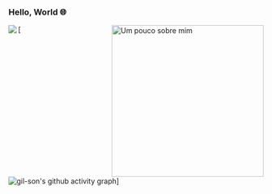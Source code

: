 ### Hello, World :globe_with_meridians:

<img align="left" src="https://github-readme-stats.vercel.app/api?username=gil-son&show_icons=true&theme=graywhite" />
<a href="https://imgflip.com/i/4lxs4z"><img src="https://i.imgflip.com/4lxs4z.png" width="300" height="300" alt="Um pouco sobre mim" align="right"/></a>

[![gil-son's github activity graph](https://activity-graph.herokuapp.com/graph?username=gil-son&bg_color=ffffff&color=708090&line=24292e&point=24292e&area=true)]

<!--
(https://github.com/gil-son/github-readme-activity-graph)






**gil-son/gil-son** is a ✨ _special_ ✨ repository because its `README.md` (this file) appears on your GitHub profile.
![gil-son](https://github-readme-stats.vercel.app/api?username=Gilszon&show_icons=true&theme=graywhite)



Here are some ideas to get you started:

- 🔭 I’m currently working on ...
- 🌱 I’m currently learning ...
- 👯 I’m looking to collaborate on ...
- 🤔 I’m looking for help with ...
- 💬 Ask me about ...
- 📫 How to reach me: ...
- 😄 Pronouns: ...
- ⚡ Fun fact: ...
-->
